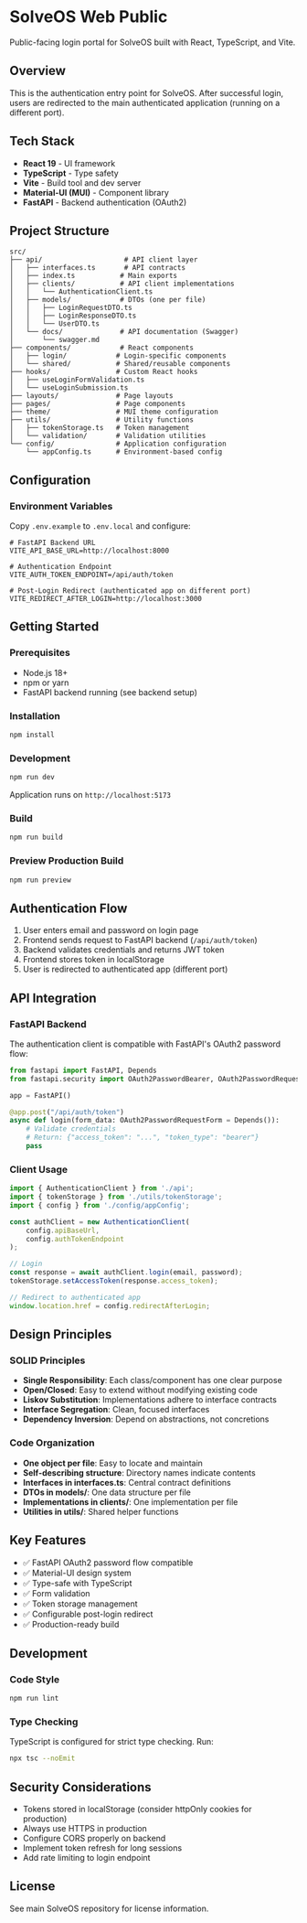 # SolveOS Web Public

Public-facing login portal for SolveOS built with React, TypeScript, and Vite.

## Overview

This is the authentication entry point for SolveOS. After successful login, users are redirected to the main authenticated application (running on a different port).

## Tech Stack

- **React 19** - UI framework
- **TypeScript** - Type safety
- **Vite** - Build tool and dev server
- **Material-UI (MUI)** - Component library
- **FastAPI** - Backend authentication (OAuth2)

## Project Structure

```
src/
├── api/                    # API client layer
│   ├── interfaces.ts       # API contracts
│   ├── index.ts           # Main exports
│   ├── clients/           # API client implementations
│   │   └── AuthenticationClient.ts
│   ├── models/            # DTOs (one per file)
│   │   ├── LoginRequestDTO.ts
│   │   ├── LoginResponseDTO.ts
│   │   └── UserDTO.ts
│   └── docs/              # API documentation (Swagger)
│       └── swagger.md
├── components/            # React components
│   ├── login/            # Login-specific components
│   └── shared/           # Shared/reusable components
├── hooks/                # Custom React hooks
│   ├── useLoginFormValidation.ts
│   └── useLoginSubmission.ts
├── layouts/              # Page layouts
├── pages/                # Page components
├── theme/                # MUI theme configuration
├── utils/                # Utility functions
│   ├── tokenStorage.ts   # Token management
│   └── validation/       # Validation utilities
└── config/               # Application configuration
    └── appConfig.ts      # Environment-based config
```

## Configuration

### Environment Variables

Copy `.env.example` to `.env.local` and configure:

```env
# FastAPI Backend URL
VITE_API_BASE_URL=http://localhost:8000

# Authentication Endpoint
VITE_AUTH_TOKEN_ENDPOINT=/api/auth/token

# Post-Login Redirect (authenticated app on different port)
VITE_REDIRECT_AFTER_LOGIN=http://localhost:3000
```

## Getting Started

### Prerequisites

- Node.js 18+ 
- npm or yarn
- FastAPI backend running (see backend setup)

### Installation

```bash
npm install
```

### Development

```bash
npm run dev
```

Application runs on `http://localhost:5173`

### Build

```bash
npm run build
```

### Preview Production Build

```bash
npm run preview
```

## Authentication Flow

1. User enters email and password on login page
2. Frontend sends request to FastAPI backend (`/api/auth/token`)
3. Backend validates credentials and returns JWT token
4. Frontend stores token in localStorage
5. User is redirected to authenticated app (different port)

## API Integration

### FastAPI Backend

The authentication client is compatible with FastAPI's OAuth2 password flow:

```python
from fastapi import FastAPI, Depends
from fastapi.security import OAuth2PasswordBearer, OAuth2PasswordRequestForm

app = FastAPI()

@app.post("/api/auth/token")
async def login(form_data: OAuth2PasswordRequestForm = Depends()):
    # Validate credentials
    # Return: {"access_token": "...", "token_type": "bearer"}
    pass
```

### Client Usage

```typescript
import { AuthenticationClient } from './api';
import { tokenStorage } from './utils/tokenStorage';
import { config } from './config/appConfig';

const authClient = new AuthenticationClient(
    config.apiBaseUrl,
    config.authTokenEndpoint
);

// Login
const response = await authClient.login(email, password);
tokenStorage.setAccessToken(response.access_token);

// Redirect to authenticated app
window.location.href = config.redirectAfterLogin;
```

## Design Principles

### SOLID Principles

- **Single Responsibility**: Each class/component has one clear purpose
- **Open/Closed**: Easy to extend without modifying existing code
- **Liskov Substitution**: Implementations adhere to interface contracts
- **Interface Segregation**: Clean, focused interfaces
- **Dependency Inversion**: Depend on abstractions, not concretions

### Code Organization

- **One object per file**: Easy to locate and maintain
- **Self-describing structure**: Directory names indicate contents
- **Interfaces in interfaces.ts**: Central contract definitions
- **DTOs in models/**: One data structure per file
- **Implementations in clients/**: One implementation per file
- **Utilities in utils/**: Shared helper functions

## Key Features

- ✅ FastAPI OAuth2 password flow compatible
- ✅ Material-UI design system
- ✅ Type-safe with TypeScript
- ✅ Form validation
- ✅ Token storage management
- ✅ Configurable post-login redirect
- ✅ Production-ready build

## Development

### Code Style

```bash
npm run lint
```

### Type Checking

TypeScript is configured for strict type checking. Run:

```bash
npx tsc --noEmit
```

## Security Considerations

- Tokens stored in localStorage (consider httpOnly cookies for production)
- Always use HTTPS in production
- Configure CORS properly on backend
- Implement token refresh for long sessions
- Add rate limiting to login endpoint

## License

See main SolveOS repository for license information.
